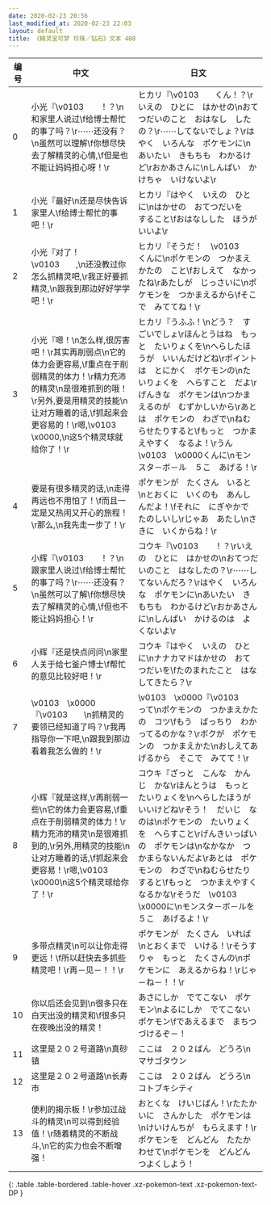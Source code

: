 ```yaml
---
date: 2020-02-23 20:56
last_modified_at: 2020-02-23 22:03
layout: default
title: 《精灵宝可梦 珍珠／钻石》文本 408
---
```

| 编号 | 中文 | 日文 |
| ---- | ---- | ---- |
| 0 | 小光『\v0103　　！？\n和家里人说过\f给博士帮忙的事了吗？\r⋯⋯还没有？\n虽然可以理解\f你想尽快去了解精灵的心情,\f但是也不能让妈妈担心呀！\r | ヒカリ『\v0103　　くん！？\rいえの　ひとに　はかせの\nおてつだいのこと　おはなし　したの？\r⋯⋯してないでしょ？\rはやく　いろんな　ポケモンに\nあいたい　きもちも　わかるけど\rおかあさんに\nしんぱい　かけちゃ　いけないよ\r |
| 1 | 小光『最好\n还是尽快告诉家里人\f给博士帮忙的事吧！\r | ヒカリ『はやく　いえの　ひとに\nはかせの　おてつだいを　すること\fおはなしした　ほうが　いいよ\r |
| 2 | 小光『对了！\v0103　　,\n还没教过你怎么抓精灵吧,\r我正好要抓精灵,\n跟我到那边好好学学吧！\r | ヒカリ『そうだ！　\v0103　　くんに\nポケモンの　つかまえかたの　こと\fおしえて　なかったね\rあたしが　じっさいに\nポケモンを　つかまえるから\fそこで　みててね！\r |
| 3 | 小光『嗯！\n怎么样,很厉害吧！\r其实再削弱点\n它的体力会更容易,\f重点在于削弱精灵的体力！\r精力充沛的精灵\n是很难抓到的哦！\r另外,要是用精灵的技能\n让对方睡着的话,\f抓起来会更容易的！\r嗯,\v0103　\x0000,\n这5个精灵球就给你了！\r | ヒカリ『うふふ！\nどう？　すごいでしょ\rほんとうはね　もっと　たいりょくを\nへらしたほうが　いいんだけどね\rポイントは　とにかく　ポケモンの\nたいりょくを　へらすこと　だよ\rげんきな　ポケモンは\nつかまえるのが　むずかしいから\rあとは　ポケモンの　わざで\nねむらせたりすると\fもっと　つかまえやすく　なるよ！\rうん　\v0103　\x0000くんに\nモンスタ－ボ－ル　５こ　あげる！\r |
| 4 | 要是有很多精灵的话,\n走得再远也不用怕了！\f而且一定是又热闹又开心的旅程！\r那么,\n我先走一步了！\r | ポケモンが　たくさん　いると\nとおくに　いくのも　あんしんだよ！\fそれに　にぎやかで　たのしいし\rじゃあ　あたし\nさきに　いくからね！\r |
| 5 | 小辉『\v0103　　！？\n跟家里人说过\f给博士帮忙的事了吗？\r⋯⋯还没有？\n虽然可以了解\f你想尽快去了解精灵的心情,\f但也不能让妈妈担心！\r | コウキ『\v0103　　！？\rいえの　ひとに　はかせの\nおてつだいのこと　はなしたの？\r⋯⋯してないんだろ？\rはやく　いろんな　ポケモンに\nあいたい　きもちも　わかるけど\rおかあさんに\nしんぱい　かけるのは　よくないよ\r |
| 6 | 小辉『还是快点问问\n家里人关于给七釜户博士\f帮忙的意见比较好吧！\r | コウキ『はやく　いえの　ひとに\nナナカマドはかせの　おてつだいを\fたのまれたこと　はなしてきたら？\r |
| 7 | \v0103　\x0000『\v0103　　\n抓精灵的要领已经知道了吗？\r我再指导你一下吧,\n跟我到那边看着我怎么做的！\r | \v0103　\x0000『\v0103　　って\nポケモンの　つかまえかたの　コツ\fもう　ばっちり　わかってるのかな？\rボクが　ポケモンの　つかまえかた\nおしえてあげるから　そこで　みてて！\r |
| 8 | 小辉『就是这样,\r再削弱一些\n它的体力会更容易,\f重点在于削弱精灵的体力！\r精力充沛的精灵\n是很难抓到的,\r另外,用精灵的技能\n让对方睡着的话,\f抓起来会更容易！\r嗯,\v0103　\x0000\n这5个精灵球给你了！\r | コウキ『ざっと　こんな　かんじ　かな\rほんとうは　もっと　たいりょくを\nへらしたほうが　いいけどね\rそう！　だいじ　なのは\nポケモンの　たいりょくを　へらすこと\rげんきいっぱいの　ポケモンは\nなかなか　つかまらないんだよ\rあとは　ポケモンの　わざで\nねむらせたり　すると\fもっと　つかまえやすくなるかな\rそうだ　\v0103　\x0000に\nモンスタ－ボ－ルを　５こ　あげるよ！\r |
| 9 | 多带点精灵\n可以让你走得更远！\f所以赶快去多抓些精灵吧！\r再－见－！！\r | ポケモンが　たくさん　いれば\nとおくまで　いける！\rそうすりゃ　もっと　たくさんの\nポケモンに　あえるからね！\rじゃ－ね－！！\r |
| 10 | 你以后还会见到\n很多只在白天出没的精灵和\f很多只在夜晚出没的精灵！ | あさにしか　でてこない　ポケモン\nよるにしか　でてこない　ポケモン\fであえるまで　まちつづけるぞ－！ |
| 11 | 这里是２０２号道路\n真砂镇 | ここは　２０２ばん　どうろ\nマサゴタウン |
| 12 | 这里是２０２号道路\n长寿市 | ここは　２０２ばん　どうろ\nコトブキシティ |
| 13 | 便利的揭示板！\r参加过战斗的精灵\n可以得到经验值！\r随着精灵的不断战斗,\n它的实力也会不断增强！ | おとくな　けいじばん！\rたたかいに　さんかした　ポケモンは\nけいけんちが　もらえます！\rポケモンを　どんどん　たたかわせて\nポケモンを　どんどん　つよくしよう！ |
{: .table .table-bordered .table-hover .xz-pokemon-text .xz-pokemon-text-DP }